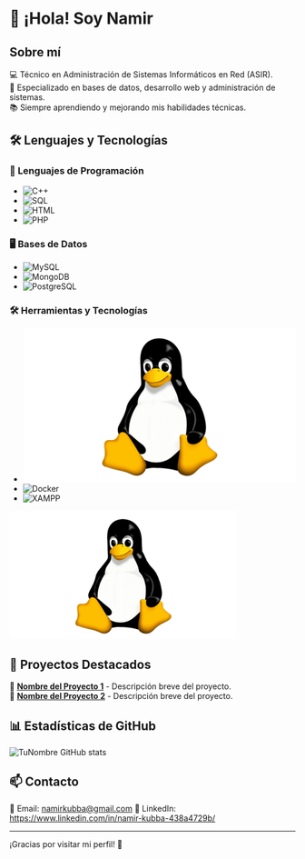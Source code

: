 # 👋 ¡Hola! Soy Namir 

## Sobre mí  
💻 Técnico en Administración de Sistemas Informáticos en Red (ASIR).  
🔧 Especializado en bases de datos, desarrollo web y administración de sistemas.  
📚 Siempre aprendiendo y mejorando mis habilidades técnicas.  

## 🛠️ Lenguajes y Tecnologías  

### 📌 Lenguajes de Programación  
- ![C++](https://img.shields.io/badge/C++-00599C?style=for-the-badge&logo=cplusplus&logoColor=white)  
- ![SQL](https://img.shields.io/badge/SQL-4479A1?style=for-the-badge&logo=mysql&logoColor=white)  
- ![HTML](https://img.shields.io/badge/HTML5-E34F26?style=for-the-badge&logo=html5&logoColor=white)  
- ![PHP](https://img.shields.io/badge/PHP-777BB4?style=for-the-badge&logo=php&logoColor=white)  

### 🖥️ Bases de Datos  
- ![MySQL](https://img.shields.io/badge/MySQL-4479A1?style=for-the-badge&logo=mysql&logoColor=white)  
- ![MongoDB](https://img.shields.io/badge/MongoDB-47A248?style=for-the-badge&logo=mongodb&logoColor=white)  
- ![PostgreSQL](https://img.shields.io/badge/PostgreSQL-336791?style=for-the-badge&logo=postgresql&logoColor=white)  

### 🛠️ Herramientas y Tecnologías  
- ![Linux](https://github.com/Namirak11/Namirak11/blob/main/img/linux.png) 
- ![Docker](https://img.shields.io/badge/Docker-2496ED?style=for-the-badge&logo=docker&logoColor=white)  
- ![XAMPP](https://img.shields.io/badge/XAMPP-FB7A24?style=for-the-badge&logo=xampp&logoColor=white)  
<img src="https://github.com/Namirak11/Namirak11/blob/main/img/linux.png" alt="Descripción" width="400px">

## 🚀 Proyectos Destacados  
🔹 **[Nombre del Proyecto 1](URL)** - Descripción breve del proyecto.  
🔹 **[Nombre del Proyecto 2](URL)** - Descripción breve del proyecto.  

## 📊 Estadísticas de GitHub  
![TuNombre GitHub stats](https://github-readme-stats.vercel.app/api?username=TuNombre&show_icons=true&theme=dark)  

## 📫 Contacto  
📩 Email: namirkubba@gmail.com 
💼 LinkedIn: https://www.linkedin.com/in/namir-kubba-438a4729b/  

---

¡Gracias por visitar mi perfil! 🚀  
